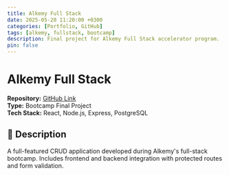 ```yaml
---
title: Alkemy Full Stack
date: 2025-05-20 11:20:00 +0300
categories: [Portfolio, GitHub]
tags: [alkemy, fullstack, bootcamp]
description: Final project for Alkemy Full Stack accelerator program.
pin: false
---
```


# Alkemy Full Stack

**Repository:** [GitHub Link](https://github.com/MartinFarres/Alkemy-Full-Stack)  
**Type:** Bootcamp Final Project  
**Tech Stack:** React, Node.js, Express, PostgreSQL

## 📝 Description

A full-featured CRUD application developed during Alkemy's full-stack bootcamp. Includes frontend and backend integration with protected routes and form validation.

